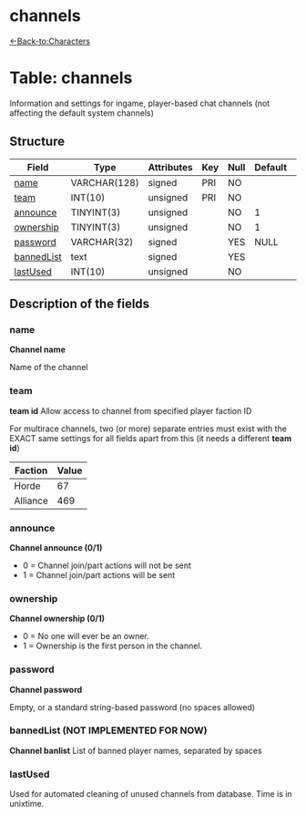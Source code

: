 # channels

[<-Back-to:Characters](database-characters.md)

# Table: channels

Information and settings for ingame, player-based chat channels (not affecting the default system channels)

## Structure

| Field           | Type         | Attributes | Key | Null | Default | Extra | Comment |
|-----------------|--------------|------------|-----|------|---------|-------|---------|
| [name][1]       | VARCHAR(128) | signed     | PRI | NO   |         |       |         |
| [team][2]       | INT(10)      | unsigned   | PRI | NO   |         |       |         |
| [announce][3]   | TINYINT(3)   | unsigned   |     | NO   | 1       |       |         |
| [ownership][4]  | TINYINT(3)   | unsigned   |     | NO   | 1       |       |         |
| [password][5]   | VARCHAR(32)  | signed     |     | YES  | NULL    |       |         |
| [bannedList][6] | text         | signed     |     | YES  |         |       |         |
| [lastUsed][7]   | INT(10)      | unsigned   |     | NO   |         |       |         |

[1]: #name
[2]: #team
[3]: #announce
[4]: #ownership
[5]: #password
[6]: #bannedlist
[7]: #lastused

## Description of the fields

### name

**Channel name**

Name of the channel

### team

**team id** Allow access to channel from specified player faction ID

For multirace channels, two (or more) separate entries must exist with the EXACT same settings for all fields apart from this (it needs a different **team id**)

| Faction  | Value |
|----------|-------|
| Horde    | 67    |
| Alliance | 469   |

### announce

**Channel announce (0/1)**

- 0 = Channel join/part actions will not be sent
- 1 = Channel join/part actions will be sent

### ownership

**Channel ownership (0/1)**

- 0 = No one will ever be an owner.
- 1 = Ownership is the first person in the channel.

### password

**Channel password**

Empty, or a standard string-based password (no spaces allowed)

### bannedList (NOT IMPLEMENTED FOR NOW)

**Channel banlist**
List of banned player names, separated by spaces

### lastUsed

Used for automated cleaning of unused channels from database. Time is in unixtime.
